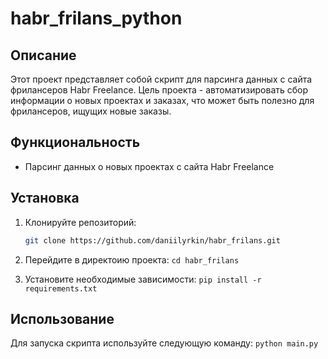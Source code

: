 # habr_frilans_python

## Описание

Этот проект представляет собой скрипт для парсинга данных с сайта фрилансеров Habr Freelance. Цель проекта - автоматизировать сбор информации о новых проектах и заказах, что может быть полезно для фрилансеров, ищущих новые заказы.

## Функциональность

- Парсинг данных о новых проектах с сайта Habr Freelance

## Установка

1. Клонируйте репозиторий:
   ```bash
   git clone https://github.com/daniilyrkin/habr_frilans.git

2. Перейдите в директоию проекта:
   ```cd habr_frilans```

3. Установите необходимые зависимости:
   ```pip install -r requirements.txt```


## Использование

Для запуска скрипта используйте следующую команду:
```python main.py```
